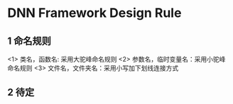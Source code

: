 # DNN Framework Design Rule

## 1 命名规则

<1> 类名，函数名: 采用大驼峰命名规则
<2> 参数名，临时变量名：采用小驼峰命名规则
<3> 文件名，文件夹名：采用小写加下划线连接方式

## 2 待定

